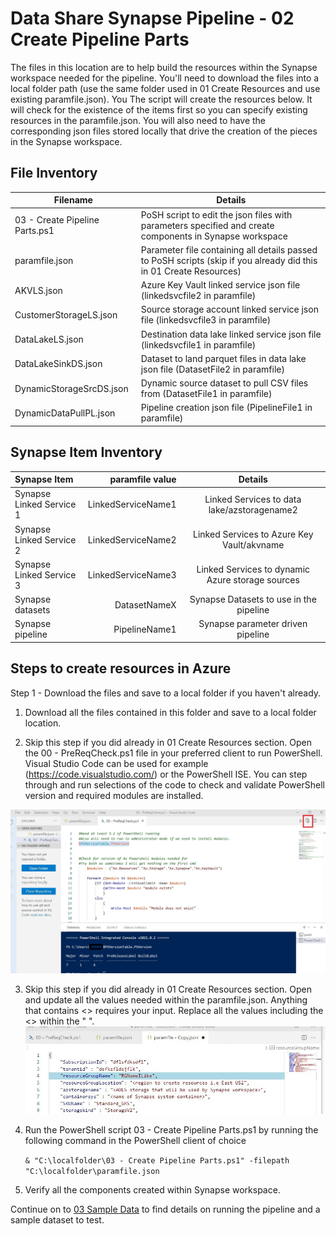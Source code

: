 # Data Share Synapse Pipeline - 02 Create Pipeline Parts

The files in this location are to help build the resources within the Synapse workspace needed for the pipeline.  You'll need to download the files into a local folder path (use the same folder used in 01 Create Resources and use existing paramfile.json).  You  The script will create the resources below.  It will check for the existence of the items first so you can specify existing resources in the paramfile.json.  You will also need to have the corresponding json files stored locally that drive the creation of the pieces in the Synapse workspace.  

## File Inventory

Filename  | Details
------------- | -------------
03 - Create Pipeline Parts.ps1  | PoSH script to edit the json files with parameters specified and create components in Synapse workspace
paramfile.json | Parameter file containing all details passed to PoSH scripts (skip if you already did this in 01 Create Resources)
AKVLS.json | Azure Key Vault linked service json file (linkedsvcfile2 in paramfile)
CustomerStorageLS.json | Source storage account linked service json file (linkedsvcfile3 in paramfile)
DataLakeLS.json | Destination data lake linked service json file (linkedsvcfile1 in paramfile) 
DataLakeSinkDS.json | Dataset to land parquet files in data lake json file (DatasetFile2 in paramfile)
DynamicStorageSrcDS.json | Dynamic source dataset to pull CSV files from (DatasetFile1 in paramfile)  
DynamicDataPullPL.json | Pipeline creation json file (PipelineFile1 in paramfile) 

## Synapse Item Inventory

Synapse Item | paramfile value | Details
| :--- | ---: | :---:
Synapse Linked Service 1 | LinkedServiceName1 | Linked Services to data lake/azstoragename2
Synapse Linked Service 2 | LinkedServiceName2 | Linked Services to Azure Key Vault/akvname
Synapse Linked Service 3 | LinkedServiceName3 | Linked Services to dynamic Azure storage sources
Synapse datasets| DatasetNameX | Synapse Datasets to use in the pipeline
Synapse pipeline | PipelineName1 | Synapse parameter driven pipeline
## Steps to create resources in Azure  

Step 1 - Download the files and save to a local folder if you haven't already. 

1. Download all the files contained in this folder and save to a local folder location.  

2. Skip this step if you did already in 01 Create Resources section.  Open the 00 - PreReqCheck.ps1 file in your preferred client to run PowerShell.  Visual Studio Code can be used for example (https://code.visualstudio.com/) or the PowerShell ISE.  You can step through and run selections of the code to check and validate PowerShell version and required modules are installed.
  
![alt text](https://github.com/hfoley/EDU/blob/master/images/VSCodeRunSelection.jpg?raw=true)

3. Skip this step if you did already in 01 Create Resources section.  Open and update all the values needed within the paramfile.json.  Anything that contains <> requires your input.  Replace all the values including the <> within the " ".  
	![alt text](https://github.com/hfoley/EDU/blob/master/images/EditingParamFile.jpg?raw=true)
  
4.  Run the PowerShell script 03 - Create Pipeline Parts.ps1 by running the following command in the PowerShell client of choice

	`& "C:\localfolder\03 - Create Pipeline Parts.ps1" -filepath "C:\localfolder\paramfile.json`

5.  Verify all the components created within Synapse workspace. 

Continue on to [03 Sample Data](https://github.com/hfoley/DataSharePipeline/tree/main/03%20Sample%20Data) to find details on running the pipeline and a sample dataset to test.  



